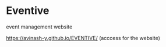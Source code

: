 # Eventive
event management website

https://avinash-y.github.io/EVENTIVE/ (acccess for the website)
